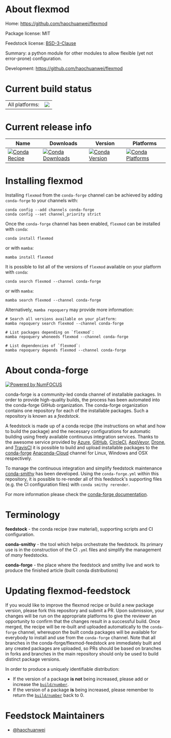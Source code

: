 About flexmod
=============

Home: https://github.com/haochuanwei/flexmod

Package license: MIT

Feedstock license: [BSD-3-Clause](https://github.com/conda-forge/flexmod-feedstock/blob/main/LICENSE.txt)

Summary: a python module for other modules to allow flexible (yet not error-prone) configuration.

Development: https://github.com/haochuanwei/flexmod

Current build status
====================


<table><tr><td>All platforms:</td>
    <td>
      <a href="https://dev.azure.com/conda-forge/feedstock-builds/_build/latest?definitionId=18523&branchName=main">
        <img src="https://dev.azure.com/conda-forge/feedstock-builds/_apis/build/status/flexmod-feedstock?branchName=main">
      </a>
    </td>
  </tr>
</table>

Current release info
====================

| Name | Downloads | Version | Platforms |
| --- | --- | --- | --- |
| [![Conda Recipe](https://img.shields.io/badge/recipe-flexmod-green.svg)](https://anaconda.org/conda-forge/flexmod) | [![Conda Downloads](https://img.shields.io/conda/dn/conda-forge/flexmod.svg)](https://anaconda.org/conda-forge/flexmod) | [![Conda Version](https://img.shields.io/conda/vn/conda-forge/flexmod.svg)](https://anaconda.org/conda-forge/flexmod) | [![Conda Platforms](https://img.shields.io/conda/pn/conda-forge/flexmod.svg)](https://anaconda.org/conda-forge/flexmod) |

Installing flexmod
==================

Installing `flexmod` from the `conda-forge` channel can be achieved by adding `conda-forge` to your channels with:

```
conda config --add channels conda-forge
conda config --set channel_priority strict
```

Once the `conda-forge` channel has been enabled, `flexmod` can be installed with `conda`:

```
conda install flexmod
```

or with `mamba`:

```
mamba install flexmod
```

It is possible to list all of the versions of `flexmod` available on your platform with `conda`:

```
conda search flexmod --channel conda-forge
```

or with `mamba`:

```
mamba search flexmod --channel conda-forge
```

Alternatively, `mamba repoquery` may provide more information:

```
# Search all versions available on your platform:
mamba repoquery search flexmod --channel conda-forge

# List packages depending on `flexmod`:
mamba repoquery whoneeds flexmod --channel conda-forge

# List dependencies of `flexmod`:
mamba repoquery depends flexmod --channel conda-forge
```


About conda-forge
=================

[![Powered by
NumFOCUS](https://img.shields.io/badge/powered%20by-NumFOCUS-orange.svg?style=flat&colorA=E1523D&colorB=007D8A)](https://numfocus.org)

conda-forge is a community-led conda channel of installable packages.
In order to provide high-quality builds, the process has been automated into the
conda-forge GitHub organization. The conda-forge organization contains one repository
for each of the installable packages. Such a repository is known as a *feedstock*.

A feedstock is made up of a conda recipe (the instructions on what and how to build
the package) and the necessary configurations for automatic building using freely
available continuous integration services. Thanks to the awesome service provided by
[Azure](https://azure.microsoft.com/en-us/services/devops/), [GitHub](https://github.com/),
[CircleCI](https://circleci.com/), [AppVeyor](https://www.appveyor.com/),
[Drone](https://cloud.drone.io/welcome), and [TravisCI](https://travis-ci.com/)
it is possible to build and upload installable packages to the
[conda-forge](https://anaconda.org/conda-forge) [Anaconda-Cloud](https://anaconda.org/)
channel for Linux, Windows and OSX respectively.

To manage the continuous integration and simplify feedstock maintenance
[conda-smithy](https://github.com/conda-forge/conda-smithy) has been developed.
Using the ``conda-forge.yml`` within this repository, it is possible to re-render all of
this feedstock's supporting files (e.g. the CI configuration files) with ``conda smithy rerender``.

For more information please check the [conda-forge documentation](https://conda-forge.org/docs/).

Terminology
===========

**feedstock** - the conda recipe (raw material), supporting scripts and CI configuration.

**conda-smithy** - the tool which helps orchestrate the feedstock.
                   Its primary use is in the construction of the CI ``.yml`` files
                   and simplify the management of *many* feedstocks.

**conda-forge** - the place where the feedstock and smithy live and work to
                  produce the finished article (built conda distributions)


Updating flexmod-feedstock
==========================

If you would like to improve the flexmod recipe or build a new
package version, please fork this repository and submit a PR. Upon submission,
your changes will be run on the appropriate platforms to give the reviewer an
opportunity to confirm that the changes result in a successful build. Once
merged, the recipe will be re-built and uploaded automatically to the
`conda-forge` channel, whereupon the built conda packages will be available for
everybody to install and use from the `conda-forge` channel.
Note that all branches in the conda-forge/flexmod-feedstock are
immediately built and any created packages are uploaded, so PRs should be based
on branches in forks and branches in the main repository should only be used to
build distinct package versions.

In order to produce a uniquely identifiable distribution:
 * If the version of a package **is not** being increased, please add or increase
   the [``build/number``](https://docs.conda.io/projects/conda-build/en/latest/resources/define-metadata.html#build-number-and-string).
 * If the version of a package **is** being increased, please remember to return
   the [``build/number``](https://docs.conda.io/projects/conda-build/en/latest/resources/define-metadata.html#build-number-and-string)
   back to 0.

Feedstock Maintainers
=====================

* [@haochuanwei](https://github.com/haochuanwei/)

